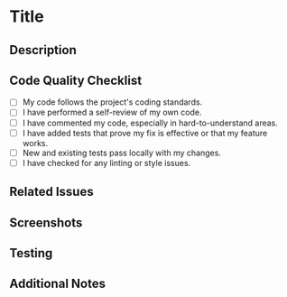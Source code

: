 # Title
<!-- Provide a short and descriptive title for your pull request -->

## Description
<!-- Provide a detailed description of the changes introduced in this pull request.
     Include any relevant background context, links to issues, and explanations for why these changes were made. -->

## Code Quality Checklist
<!-- Please check off the following items: -->
- [ ] My code follows the project's coding standards.
- [ ] I have performed a self-review of my own code.
- [ ] I have commented my code, especially in hard-to-understand areas.
- [ ] I have added tests that prove my fix is effective or that my feature works.
- [ ] New and existing tests pass locally with my changes.
- [ ] I have checked for any linting or style issues.

## Related Issues
<!-- Add any related work items -->

## Screenshots
<!-- If applicable, add screenshots to help explain your changes. Example: -->
<!-- ![Screenshot Description](https://example.com/screenshot.png) -->

## Testing
<!-- Describe the steps you took to test your changes.
     Include details such as the environment used, test cases executed, and how reviewers can reproduce your results. -->

## Additional Notes
<!-- Provide any additional information or context that might be useful for reviewers.
     This might include notes on any known issues, potential follow-up work, or references to related discussions. -->
